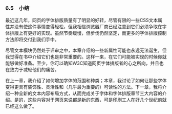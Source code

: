 ### 6.5　小结

最近这几年，网页的字体排版质量有了明显的好转，尽管有限的一些CSS文本属性并没有使这件事情变得轻松，但我相信浏览器厂商已经注意到它们必须争取在字体排版上有更好的实现。虽然节奏缓慢，但步伐仍然坚定，而更多的字体排版控制方法即将交付到我们手中。

尽管文本模块仍然处于评审之中，本章介绍的一些新属性可能也永远无法诞生，但我觉得在书中介绍它们也是非常重要的。这样一来，在它们可能被实现的时候你就能够做好准备。至少，你可以确知W3C知道网页字体排版者的心之所向，并且也在致力于减轻他们的痛苦。

在上一章，我介绍了如何增加字体的范围和种类；本章，我讨论了如何让那些字体变得更具有装饰性、灵活性和（几乎最为重要的）可读性的方法。下一章，我将介绍一种全新的文本内容布局方式，从而完成关于字体和字体排版章节三大内容的介绍。是的，这些内容对于网页来说都是新的东西，可是印刷工人在好几个世纪前就已经这么做了。

